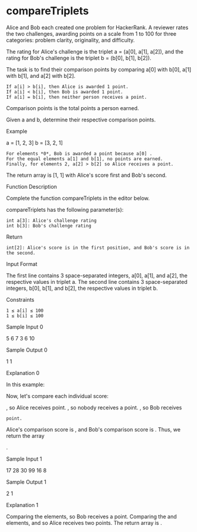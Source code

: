 # compareTriplets
Alice and Bob each created one problem for HackerRank. A reviewer rates the two challenges, awarding points on a scale from 1 to 100 for three categories: problem clarity, originality, and difficulty.

The rating for Alice's challenge is the triplet a = (a[0], a[1], a[2]), and the rating for Bob's challenge is the triplet b = (b[0], b[1], b[2]).

The task is to find their comparison points by comparing a[0] with b[0], a[1] with b[1], and a[2] with b[2].

    If a[i] > b[i], then Alice is awarded 1 point.
    If a[i] < b[i], then Bob is awarded 1 point.
    If a[i] = b[i], then neither person receives a point.

Comparison points is the total points a person earned.

Given a and b, determine their respective comparison points.

Example

a = [1, 2, 3]
b = [3, 2, 1]

    For elements *0*, Bob is awarded a point because a[0] .
    For the equal elements a[1] and b[1], no points are earned.
    Finally, for elements 2, a[2] > b[2] so Alice receives a point.

The return array is [1, 1] with Alice's score first and Bob's second.

Function Description

Complete the function compareTriplets in the editor below.

compareTriplets has the following parameter(s):

    int a[3]: Alice's challenge rating
    int b[3]: Bob's challenge rating

Return

    int[2]: Alice's score is in the first position, and Bob's score is in the second.

Input Format

The first line contains 3 space-separated integers, a[0], a[1], and a[2], the respective values in triplet a.
The second line contains 3 space-separated integers, b[0], b[1], and b[2], the respective values in triplet b.

Constraints

    1 ≤ a[i] ≤ 100
    1 ≤ b[i] ≤ 100

Sample Input 0

5 6 7
3 6 10

Sample Output 0

1 1

Explanation 0

In this example:

Now, let's compare each individual score:

, so Alice receives
point.
, so nobody receives a point.
, so Bob receives

    point.

Alice's comparison score is
, and Bob's comparison score is . Thus, we return the array

.

Sample Input 1

17 28 30
99 16 8

Sample Output 1

2 1

Explanation 1

Comparing the
elements, so Bob receives a point.
Comparing the and elements, and so Alice receives two points.
The return array is .
